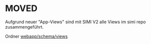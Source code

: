 # MOVED

Aufgrund neuer "App-Views" sind mit SIMI V2 alle Views im simi repo zusammengeführt.

Ordner [webapp/schema/views](https://github.com/sogis/simi/tree/master/webapp/schema/views)